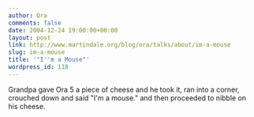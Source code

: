 ```yaml
---
author: Ora
comments: false
date: 2004-12-24 19:00:00+00:00
layout: post
link: http://www.martindale.org/blog/ora/talks/about/im-a-mouse
slug: im-a-mouse
title: '"I''m a Mouse"'
wordpress_id: 118
---
```


Grandpa gave Ora 5 a piece of cheese and he took it, ran into a corner, crouched down and said "I'm a mouse." and then proceeded to nibble on his cheese.
